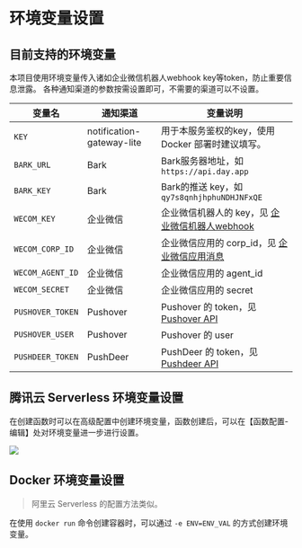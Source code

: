 <h1>环境变量设置</h1>

## 目前支持的环境变量

本项目使用环境变量传入诸如企业微信机器人webhook key等token，防止重要信息泄露。
各种通知渠道的参数按需设置即可，不需要的渠道可以不设置。

| 变量名              | 通知渠道                      | 变量说明                                                                                      |
|------------------|---------------------------|-------------------------------------------------------------------------------------------|
| `KEY`            | notification-gateway-lite | 用于本服务鉴权的key，使用 Docker 部署时建议填写。                                                            |
| `BARK_URL`       | Bark                      | Bark服务器地址，如`https://api.day.app`                                                          |
| `BARK_KEY`       | Bark                      | Bark的推送 key，如 `qy7s8qnhjhphuNDHJNFxQE`                                                    |
| `WECOM_KEY`      | 企业微信                      | 企业微信机器人的 key，见 [企业微信机器人webhook](https://developer.work.weixin.qq.com/document/path/91770) |
| `WECOM_CORP_ID`  | 企业微信                      | 企业微信应用的 corp_id，见 [企业微信应用消息](https://developer.work.weixin.qq.com/document/path/90236)    |
| `WECOM_AGENT_ID` | 企业微信                      | 企业微信应用的 agent_id                                                                          |
| `WECOM_SECRET`   | 企业微信                      | 企业微信应用的 secret                                                                            |
| `PUSHOVER_TOKEN` | Pushover                  | Pushover 的 token，见 [Pushover API](https://pushover.net/api)                               |
| `PUSHOVER_USER`  | Pushover                  | Pushover 的 user                                                                           |
| `PUSHDEER_TOKEN` | PushDeer                  | PushDeer 的 token，见 [Pushdeer API](http://pushdeer.com)                                    |


## 腾讯云 Serverless 环境变量设置

在创建函数时可以在高级配置中创建环境变量，函数创建后，可以在【函数配置-编辑】处对环境变量进一步进行设置。

![](http://img.ameow.xyz/202205290601686.png)

## Docker 环境变量设置

> 阿里云 Serverless 的配置方法类似。

在使用 `docker run` 命令创建容器时，可以通过 `-e ENV=ENV_VAL` 的方式创建环境变量。